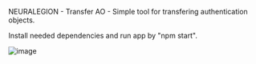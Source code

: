 NEURALEGION - Transfer AO - Simple tool for transfering authentication objects.

Install needed dependencies and run app by "npm start".

![image](https://user-images.githubusercontent.com/72613043/123612803-2dcf6480-d803-11eb-9856-0e156485c550.png)
